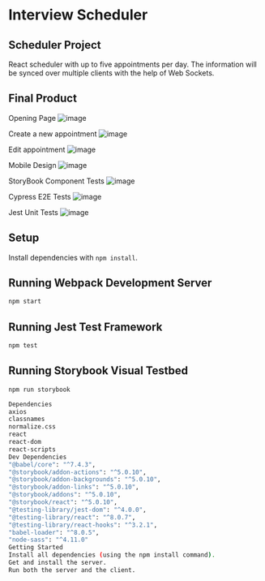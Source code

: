 # Interview Scheduler

## Scheduler Project

React scheduler with up to five appointments per day. The information will be synced over multiple clients with the help of Web Sockets.

## Final Product

Opening Page
![image](https://user-images.githubusercontent.com/15637663/151499625-29140c7c-3c50-4f50-b22a-d75b343bcad6.png)

Create a new appointment
![image](https://user-images.githubusercontent.com/15637663/151499762-b31bf498-b714-4d11-b472-94666651e06a.png)

Edit appointment
![image](https://user-images.githubusercontent.com/15637663/151499938-8c6bd17d-a46e-419d-a29b-0ad134a282a8.png)

Mobile Design
![image](https://user-images.githubusercontent.com/15637663/151500052-be354ceb-993f-4e73-818f-4ae15020b101.png)


StoryBook Component Tests
![image](https://user-images.githubusercontent.com/15637663/151500153-606fa6f2-88d6-4189-b644-c813cfe7a163.png)

Cypress E2E Tests
![image](https://user-images.githubusercontent.com/15637663/151500213-a68bfddd-c4f9-4ecd-a8d6-56fff57d5e5b.png)

Jest Unit Tests
![image](https://user-images.githubusercontent.com/15637663/151500282-f531983e-ca32-44bd-acd3-7132fa0d335b.png)


## Setup

Install dependencies with `npm install`.

## Running Webpack Development Server

```sh
npm start
```

## Running Jest Test Framework

```sh
npm test
```

## Running Storybook Visual Testbed

```sh
npm run storybook

Dependencies
axios
classnames
normalize.css
react
react-dom
react-scripts
Dev Dependencies
"@babel/core": "^7.4.3",
"@storybook/addon-actions": "^5.0.10",
"@storybook/addon-backgrounds": "^5.0.10",
"@storybook/addon-links": "^5.0.10",
"@storybook/addons": "^5.0.10",
"@storybook/react": "^5.0.10",
"@testing-library/jest-dom": "^4.0.0",
"@testing-library/react": "^8.0.7",
"@testing-library/react-hooks": "^3.2.1",
"babel-loader": "^8.0.5",
"node-sass": "^4.11.0"
Getting Started
Install all dependencies (using the npm install command).
Get and install the server.
Run both the server and the client.
